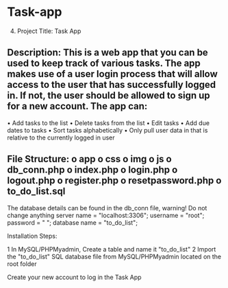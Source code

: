 # Task-app

4.	Project Title: Task App

Description:
This is a web app that you can be used to keep track of various tasks. The app makes use of a user login process that will allow access to the user that has successfully logged in. If not, the user should be allowed to sign up for a new account. The app can:
---------------------------------------------------------------------------------------------------------------------
• Add tasks to the list
• Delete tasks from the list
• Edit tasks
• Add due dates to tasks
• Sort tasks alphabetically
• Only pull user data in that is relative to the currently logged in user

File Structure:
o	app
o	css
o	img
o	js
o	db_conn.php
o	index.php
o	login.php
o	logout.php
o	register.php
o	resetpassword.php
o	to_do_list.sql
---------------------------------------------------------------------------------------
The database details can be found in the db_conn file, warning! Do not change anything
server name = "localhost:3306";
username = "root";
password = " ";
database name = "to_do_list";

Installation Steps:

1	In MySQL/PHPMyadmin, Create a table  and name it "to_do_list"
2	Import the "to_do_list" SQL database file from MySQL/PHPMyadmin located on the root folder

Create your new account to log in the Task App
